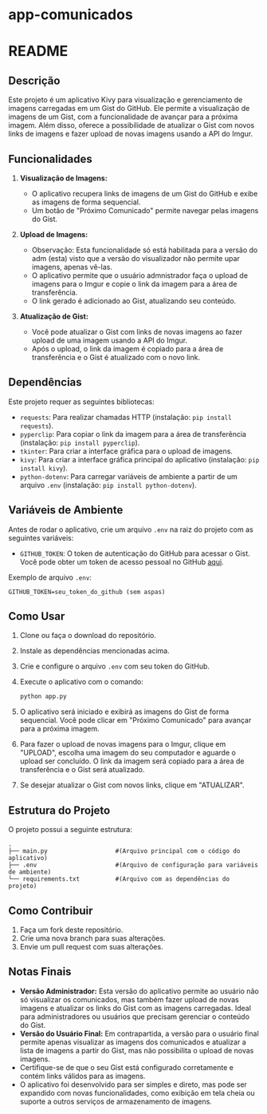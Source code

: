 # app-comunicados

# README

## Descrição

Este projeto é um aplicativo Kivy para visualização e gerenciamento de imagens carregadas em um Gist do GitHub. Ele permite a visualização de imagens de um Gist, com a funcionalidade de avançar para a próxima imagem. Além disso, oferece a possibilidade de atualizar o Gist com novos links de imagens e fazer upload de novas imagens usando a API do Imgur.

## Funcionalidades

1. **Visualização de Imagens:**
   - O aplicativo recupera links de imagens de um Gist do GitHub e exibe as imagens de forma sequencial.
   - Um botão de "Próximo Comunicado" permite navegar pelas imagens do Gist.

2. **Upload de Imagens:**
   - Observação: Esta funcionalidade só está habilitada para a versão do adm (esta) visto que a versão do visualizador não permite upar imagens, apenas vê-las.
   - O aplicativo permite que o usuário admnistrador faça o upload de imagens para o Imgur e copie o link da imagem para a área de transferência.
   - O link gerado é adicionado ao Gist, atualizando seu conteúdo.

3. **Atualização de Gist:**
   - Você pode atualizar o Gist com links de novas imagens ao fazer upload de uma imagem usando a API do Imgur.
   - Após o upload, o link da imagem é copiado para a área de transferência e o Gist é atualizado com o novo link.

## Dependências

Este projeto requer as seguintes bibliotecas:

- `requests`: Para realizar chamadas HTTP (instalação: `pip install requests`).
- `pyperclip`: Para copiar o link da imagem para a área de transferência (instalação: `pip install pyperclip`).
- `tkinter`: Para criar a interface gráfica para o upload de imagens.
- `kivy`: Para criar a interface gráfica principal do aplicativo (instalação: `pip install kivy`).
- `python-dotenv`: Para carregar variáveis de ambiente a partir de um arquivo `.env` (instalação: `pip install python-dotenv`).

## Variáveis de Ambiente

Antes de rodar o aplicativo, crie um arquivo `.env` na raiz do projeto com as seguintes variáveis:

- `GITHUB_TOKEN`: O token de autenticação do GitHub para acessar o Gist. Você pode obter um token de acesso pessoal no GitHub [aqui](https://github.com/settings/tokens).

Exemplo de arquivo `.env`:

```dotenv
GITHUB_TOKEN=seu_token_do_github (sem aspas)
```

## Como Usar

1. Clone ou faça o download do repositório.
2. Instale as dependências mencionadas acima.
3. Crie e configure o arquivo `.env` com seu token do GitHub.
4. Execute o aplicativo com o comando:

   ```bash
   python app.py
   ```

5. O aplicativo será iniciado e exibirá as imagens do Gist de forma sequencial. Você pode clicar em "Próximo Comunicado" para avançar para a próxima imagem.

6. Para fazer o upload de novas imagens para o Imgur, clique em "UPLOAD", escolha uma imagem do seu computador e aguarde o upload ser concluído. O link da imagem será copiado para a área de transferência e o Gist será atualizado.
7. Se desejar atualizar o Gist com novos links, clique em "ATUALIZAR".

## Estrutura do Projeto

O projeto possui a seguinte estrutura:

```
.
├── main.py                   #(Arquivo principal com o código do aplicativo)
├── .env                      #(Arquivo de configuração para variáveis de ambiente)
└── requirements.txt          #(Arquivo com as dependências do projeto)
```

## Como Contribuir

1. Faça um fork deste repositório.
2. Crie uma nova branch para suas alterações.
3. Envie um pull request com suas alterações.

## Notas Finais

- **Versão Administrador:** Esta versão do aplicativo permite ao usuário não só visualizar os comunicados, mas também fazer upload de novas imagens e atualizar os links do Gist com as imagens carregadas. Ideal para administradores ou usuários que precisam gerenciar o conteúdo do Gist.
- **Versão do Usuário Final:** Em contrapartida, a versão para o usuário final permite apenas visualizar as imagens dos comunicados e atualizar a lista de imagens a partir do Gist, mas não possibilita o upload de novas imagens.
- Certifique-se de que o seu Gist está configurado corretamente e contém links válidos para as imagens.
- O aplicativo foi desenvolvido para ser simples e direto, mas pode ser expandido com novas funcionalidades, como exibição em tela cheia ou suporte a outros serviços de armazenamento de imagens.
